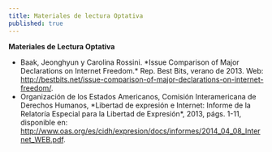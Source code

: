 ```yaml
---
title: Materiales de lectura Optativa
published: true
---
```



**Materiales de Lectura Optativa**

<ul>
<li> Baak, Jeonghyun y Carolina Rossini. *Issue Comparison of Major Declarations on Internet Freedom.* Rep. Best Bits, verano de 2013. Web: <a href="http://bestbits.net/issue-comparison-of-major-declarations-on-internet-freedom/" target="_blank">http://bestbits.net/issue-comparison-of-major-declarations-on-internet-freedom/</a>.

<li>Organización de los Estados Americanos, Comisión Interamericana de Derechos Humanos, *Libertad de expresión e Internet: Informe de la Relatoría Especial para la Libertad de Expresión*, 2013, págs. 1-11, disponible en: <a href="http://www.oas.org/es/cidh/expresion/docs/informes/2014_04_08_Internet_WEB.pdf" target="_blank">http://www.oas.org/es/cidh/expresion/docs/informes/2014_04_08_Internet_WEB.pdf</a>.
</ul>
